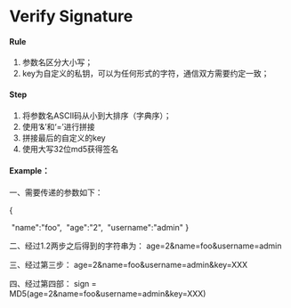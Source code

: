 # <a name="sign">Verify Signature</a>

#### Rule

1. 参数名区分大小写；
2. key为自定义的私钥，可以为任何形式的字符，通信双方需要约定一致；

#### Step

1. 将参数名ASCII码从小到大排序（字典序）；
2. 使用‘&’和‘=’进行拼接
3. 拼接最后的自定义的key
4. 使用大写32位md5获得签名

#### Example：

一、需要传递的参数如下：

{  

​     "name":"foo",
​     "age":"2",
​     "username":"admin"
}



二、经过1.2两步之后得到的字符串为： age=2&name=foo&username=admin

三、经过第三步： age=2&name=foo&username=admin&key=XXX

四、经过第四部： sign = MD5(age=2&name=foo&username=admin&key=XXX)